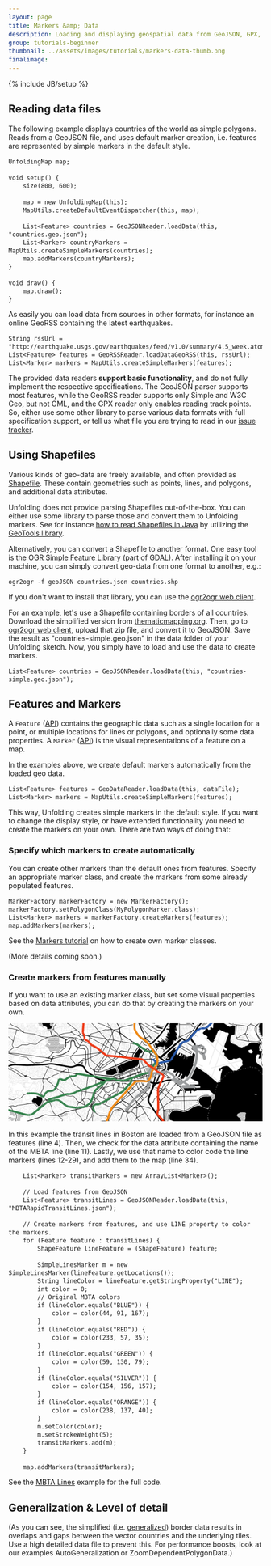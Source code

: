 ```yaml
---
layout: page
title: Markers &amp; Data
description: Loading and displaying geospatial data from GeoJSON, GPX, and other files.
group: tutorials-beginner
thumbnail: ../assets/images/tutorials/markers-data-thumb.png
finalimage: 
---
```


{% include JB/setup %}

## Reading data files


The following example displays countries of the world as simple polygons. Reads from a GeoJSON file, and uses default marker creation, i.e. features are represented by simple markers in the default style.

	UnfoldingMap map;

	void setup() {
		size(800, 600);
	
		map = new UnfoldingMap(this);
		MapUtils.createDefaultEventDispatcher(this, map);
	
		List<Feature> countries = GeoJSONReader.loadData(this, "countries.geo.json");
		List<Marker> countryMarkers = MapUtils.createSimpleMarkers(countries);
		map.addMarkers(countryMarkers);
	}

	void draw() {
		map.draw();
	}

As easily you can load data from sources in other formats, for instance an online GeoRSS containing the latest earthquakes.

	String rssUrl = "http://earthquake.usgs.gov/earthquakes/feed/v1.0/summary/4.5_week.atom";
	List<Feature> features = GeoRSSReader.loadDataGeoRSS(this, rssUrl);
	List<Marker> markers = MapUtils.createSimpleMarkers(features);

The provided data readers **support basic functionality**, and do not fully implement the respective specifications. The GeoJSON parser supports most features, while the GeoRSS reader supports only Simple and W3C Geo, but not GML, and the GPX reader only enables reading track points. So, either use some other library to parse various data formats with full specification support, or tell us what file you are trying to read in our [issue tracker](https://github.com/tillnagel/unfolding/issues).


## Using Shapefiles

Various kinds of geo-data are freely available, and often provided as [Shapefile](http://en.wikipedia.org/wiki/Shapefile). These contain geometries such as points, lines, and polygons, and additional data attributes.

Unfolding does not provide parsing Shapefiles out-of-the-box. You can either use some library to parse those and convert them to Unfolding markers. See for instance [how to read Shapefiles in Java](http://stackoverflow.com/questions/2044876/does-anyone-know-of-a-library-in-java-that-can-parse-esri-shapefiles) by utilizing the [GeoTools library](http://geotools.org/).

Alternatively, you can convert a Shapefile to another format. One easy tool is the [OGR Simple Feature Library](http://www.gdal.org/ogr/) (part of [GDAL](http://www.gdal.org)). After installing it on your machine, you can simply convert geo-data from one format to another, e.g.:

	ogr2ogr -f geoJSON countries.json countries.shp

If you don't want to install that library, you can use the [ogr2ogr web client](http://ogre.adc4gis.com/).

For an example, let's use a Shapefile containing borders of all countries. Download the simplified version from [thematicmapping.org](http://thematicmapping.org/downloads/world_borders.php). Then, go to [ogr2ogr web client](http://ogre.adc4gis.com/), upload that zip file, and convert it to GeoJSON. Save the result as "countries-simple.geo.json" in the data folder of your Unfolding sketch. Now, you simply have to load and use the data to create markers.

	List<Feature> countries = GeoJSONReader.loadData(this, "countries-simple.geo.json");


## Features and Markers

A `Feature` ([API](/javadoc/index.html?de/fhpotsdam/unfolding/data/package-summary.html)) contains the geographic data such as a single location for a point, or multiple locations for lines or polygons, and optionally some data properties.	
A `Marker` ([API](/javadoc/index.html?de/fhpotsdam/unfolding/marker/package-summary.html)) is the visual representations of a feature on a map.

In the examples above, we create default markers automatically from the loaded geo data.
	
	List<Feature> features = GeoDataReader.loadData(this, dataFile);
	List<Marker> markers = MapUtils.createSimpleMarkers(features);

This way, Unfolding creates simple markers in the default style. If you want to change the display style, or have extended functionality you need to create the markers on your own. There are two ways of doing that:

### Specify which markers to create automatically

You can create other markers than the default ones from features. Specify an appropriate marker class, and create the markers from some already populated features.

	MarkerFactory markerFactory = new MarkerFactory();
	markerFactory.setPolygonClass(MyPolygonMarker.class);
	List<Marker> markers = markerFactory.createMarkers(features);
	map.addMarkers(markers);

See the [Markers tutorial](markers-simple.html) on how to create own marker classes. 

(More details coming soon.)

### Create markers from features manually

If you want to use an existing marker class, but set some visual properties based on data attributes, you can do that by creating the markers on your own.

![Marker & Data: MBTA Lines](../assets/images/tutorials/marker-data-mbtalines.png)

In this example the transit lines in Boston are loaded from a GeoJSON file as features (line 4). Then, we check for the data attribute containing the name of the MBTA line (line 11). Lastly, we use that name to color code the line markers (lines 12-29), and add them to the map (line 34).

		List<Marker> transitMarkers = new ArrayList<Marker>();

		// Load features from GeoJSON
		List<Feature> transitLines = GeoJSONReader.loadData(this, "MBTARapidTransitLines.json");
		
		// Create markers from features, and use LINE property to color the markers.
		for (Feature feature : transitLines) {
			ShapeFeature lineFeature = (ShapeFeature) feature;

			SimpleLinesMarker m = new SimpleLinesMarker(lineFeature.getLocations());
			String lineColor = lineFeature.getStringProperty("LINE");
			int color = 0;
			// Original MBTA colors
			if (lineColor.equals("BLUE")) {
				color = color(44, 91, 167);
			}
			if (lineColor.equals("RED")) {
				color = color(233, 57, 35);
			}
			if (lineColor.equals("GREEN")) {
				color = color(59, 130, 79);
			}
			if (lineColor.equals("SILVER")) {
				color = color(154, 156, 157);
			}
			if (lineColor.equals("ORANGE")) {
				color = color(238, 137, 40);
			}
			m.setColor(color);
			m.setStrokeWeight(5);
			transitMarkers.add(m);
		}

		map.addMarkers(transitMarkers);

See the [MBTA Lines](/examples/40_marker-mbta-lines.html) example for the full code.

## Generalization & Level of detail

(As you can see, the simplified (i.e. [generalized](http://en.wikipedia.org/wiki/Cartographic_generalization)) border data results in overlaps and gaps between the vector countries and the underlying tiles. Use a high detailed data file to prevent this. For performance boosts, look at our examples AutoGeneralization or ZoomDependentPolygonData.)




